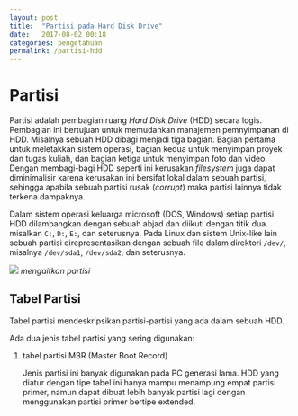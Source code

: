 ```yaml
---
layout: post
title:  "Partisi pada Hard Disk Drive"
date:   2017-08-02 00:18
categories: pengetahuan
permalink: /partisi-hdd
---
```


# Partisi
Partisi adalah pembagian ruang *Hard Disk Drive* (HDD) secara logis. Pembagian ini bertujuan untuk memudahkan manajemen pemnyimpanan di HDD. Misalnya sebuah HDD dibagi menjadi tiga bagian. Bagian pertama untuk meletakkan sistem operasi, bagian kedua untuk menyimpan proyek dan tugas kuliah, dan bagian ketiga untuk menyimpan foto dan video. Dengan membagi-bagi HDD seperti ini kerusakan *filesystem* juga dapat diminimalisir karena kerusakan ini bersifat lokal dalam sebuah partisi, sehingga apabila sebuah partisi rusak (*corrupt*) maka partisi lainnya tidak terkena dampaknya.

Dalam sistem operasi keluarga microsoft (DOS, Windows) setiap partisi HDD dilambangkan dengan sebuah abjad dan diikuti dengan titik dua. misalkan `C:`, `D:`, `E:`, dan seterusnya. Pada Linux dan sistem Unix-like lain sebuah partisi direpresentasikan dengan sebuah file dalam direktori `/dev/`, misalnya `/dev/sda1`, `/dev/sda2`, dan seterusnya.

![]('http://nurulirfan.com/images/post/fs_mount.png')
*mengaitkan partisi*

## Tabel Partisi
Tabel partisi mendeskripsikan partisi-partisi yang ada dalam sebuah HDD.

Ada dua jenis tabel partisi yang sering digunakan:

1. tabel partisi MBR (Master Boot Record)

    Jenis partisi ini banyak digunakan pada PC generasi lama. HDD yang diatur dengan tipe tabel ini hanya mampu menampung empat partisi primer, namun dapat dibuat lebih banyak partisi lagi dengan menggunakan partisi primer bertipe extended.
